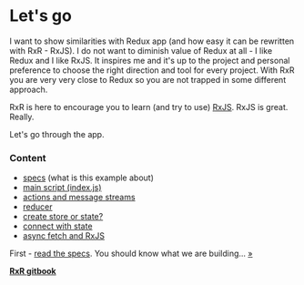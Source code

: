 # Let's go

I want to show similarities with Redux app (and how easy it can be rewritten with RxR - RxJS). I do not want to diminish value of Redux at all - I like Redux and I like RxJS. It inspires me and it's up to the project and personal preference to choose the right direction and tool for every project. With RxR you are very very close to Redux so you are not trapped in some different approach.

RxR is here to encourage you to learn (and try to use) [RxJS](https://github.com/ReactiveX/rxjs). RxJS is great. Really.

Let's go through the app.

### Content

* [specs](../specs/SPECS.md) (what is this example about)
* [main script (index.js)](./appIndex.md)
* [actions and message streams](./actions.md)
* [reducer](./reducer.md)
* [create store or state?](./createState.md)
* [connect with state](./connectWithState.md)
* [async fetch and RxJS](./asyncFetch.md)

First - [read the specs](../specs/SPECS.md). You should know what we are building... [&raquo;](../specs/SPECS.md)

[**RxR gitbook**](https://dacz.github.io/rxr/) 
